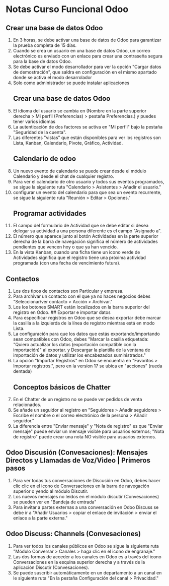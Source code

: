 # Notas Curso Funcional Odoo
## Crear una base de datos Odoo
1.	En 3 horas, se debe activar una base de datos de Odoo para garantizar la prueba completa de 15 días.
2.	 Cuando se crea un usuario en una base de datos Odoo, un correo electrónico es enviado con un enlace para crear una contraseña segura para la base de datos Odoo.
3.	 Se debe activar  el modo desarrollador para ver la opción "Cargar datos de demostración", que saldra en configuración en el mismo apartado donde se activa el modo desarrolador
4. Solo como administrador se puede instalar aplicaciones
   ## Crear una base de datos Odoo
1. El idioma del usuario se cambia en (Nombre en la parte superior derecha > Mi perfil (Preferencias) > pestaña Preferencias.) y puedes tener varios idiomas
2. La autenticación de dos factores se activa en "Mi perfil" bajo la pestaña "Seguridad de la cuenta".
3. Las diferentes "vistas" que están disponibles para ver los registros son Lista, Kanban, Calendario, Pivote, Gráfico, Actividad.
   ## Calendario de odoo
1. Un nuevo evento de calendario se puede crear desde el módulo Calendario y desde el chat de cualquier registro.
2. Para ver el calendario de otro usuario y todos sus eventos programados, se sigue la siguiente ruta "Calendario > Asistentes > Añadir el usuario."
3. configurar un evento del calendario para que sea un evento recurrente, se sigue la siguiente ruta "Reunión > Editar > Opciones."
   ##  Programar actividades
1.  El campo del formulario de Actividad que se debe editar si desea delegar su actividad a una persona diferente es el campo "Asignado a".
2.  El número que aparece junto al botón Actividades en la parte superior derecha de la barra de navegación significa el número de actividades pendientes que vencen hoy o que ya han vencido.
3.  En la vista Kanban, cuando una ficha tiene un icono verde de Actividades significa que el registro tiene una próxima actividad programada (con una fecha de vencimiento futura).
 ##  Contactos
 1.  Los dos tipos de contactos son Particular y empresa.
 2.  Para archivar un contacto con el que ya no haces negocios debes "Seleccionar/ver contacto > Acción > Archivar."
 3.  Los los botones SMART están localizados en la barra superior del registro en Odoo.
    ## Exportar e importar datos
1. Para especificar registros en Odoo que se desea exportar debe marcar la casilla a la izquierda de la línea de registro mientras está en modo Lista.
2. La configuración para que los datos que estás exportando/importando sean compatibles con Odoo, debes "Marcar la casilla etiquetada: "Quiero actualizar los datos (exportación compatible con la importación)" al exportar. y Descargar la plantilla de la ventana de importación de datos y utilizar los encabezados suministrados."
3. La opción "Importar Registros" en Odoo se encuentra en "Favoritos > Importar registros.", pero en la version 17 se ubica en "acciones" (rueda dentada)
   ## Conceptos básicos de Chatter
1.  En el Chatter de un registro no se puede ver pedidos de venta relacionados.
2.  Se añade un seguidor al registro en "Seguidores > Añadir seguidores > Escribe el nombre o el correo electrónico de la persona > Añadir seguidor."
3.  La diferencia entre "Enviar mensaje" y "Nota de registro" es que "Enviar mensaje" puede enviar un mensaje visible para usuarios externos; "Nota de registro" puede crear una nota NO visible para usuarios externos.
  ## Odoo Discusión (Convesaciones): Mensajes Directos y Llamadas de Voz/Video | Primeros pasos
1. Para ver todas tus conversaciones de Discusión en Odoo, debes hacer clic clic en el icono de Conversaciones en la barra de navegación superior o yendo al módulo Discutir.
2. Los nuevos mensajes no leídos en el módulo discutir (Convesaciones) se pueden ver en  "Bandeja de emtrada"
3.  Para invitar a partes externas a una conversación en Odoo Discuss se debe ir a "Añadir Usuarios > copiar el enlace de invitación > enviar el enlace a la parte externa."
 ## Odoo Discuss: Channels (Convesaciones)
1. Para ver todos los canales públicos en Odoo se sigue la siguiente ruta "Módulo Conversar > Canales > haga clic en el icono de engranaje."
2. Las dos formas de acceder a los canales en Odoo es a través del icono Conversaciones en la esquina superior derecha y a través de la aplicación Discutir (Convesaciones).
3. Se puede suscribir automáticamente en un departamento a un canal en le siguiente ruta "En la pestaña Configuración del canal > Privacidad."

